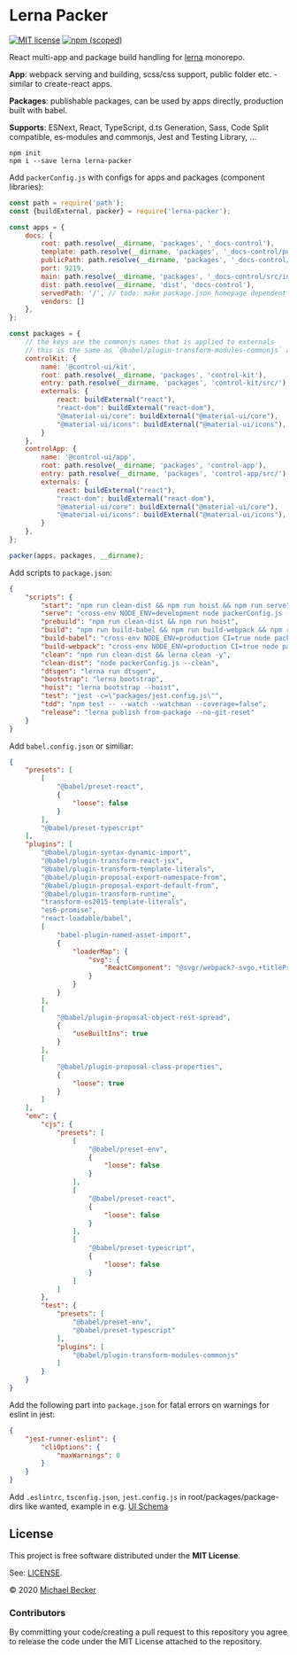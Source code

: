 # Lerna Packer

[![MIT license](https://img.shields.io/npm/l/@ui-schema/ui-schema?style=flat-square)](https://github.com/ui-schema/ui-schema/blob/master/LICENSE)
[![npm (scoped)](https://img.shields.io/npm/v/lerna-packer?style=flat-square)](https://www.npmjs.com/package/lerna-packer)

React multi-app and package build handling for [lerna](https://github.com/lerna/lerna) monorepo.

**App**: webpack serving and building, scss/css support, public folder etc. - similar to create-react apps.

**Packages**: publishable packages, can be used by apps directly, production built with babel.

**Supports**: ESNext, React, TypeScript, d.ts Generation, Sass, Code Split compatible, es-modules and commonjs, Jest and Testing Library, ... 

    npm init
    npm i --save lerna lerna-packer
    
Add `packerConfig.js` with configs for apps and packages (component libraries):

```js
const path = require('path');
const {buildExternal, packer} = require('lerna-packer');

const apps = {
    docs: {
        root: path.resolve(__dirname, 'packages', '_docs-control'),
        template: path.resolve(__dirname, 'packages', '_docs-control/public/index.html'),
        publicPath: path.resolve(__dirname, 'packages', '_docs-control/public'),// dev-server
        port: 9219,
        main: path.resolve(__dirname, 'packages', '_docs-control/src/index.tsx'),
        dist: path.resolve(__dirname, 'dist', 'docs-control'),
        servedPath: '/', // todo: make package.json homepage dependent
        vendors: []
    },
};

const packages = {
    // the keys are the commonjs names that is applied to externals
    // this is the same as `@babel/plugin-transform-modules-commonjs` applies
    controlKit: {
        name: '@control-ui/kit',
        root: path.resolve(__dirname, 'packages', 'control-kit'),
        entry: path.resolve(__dirname, 'packages', 'control-kit/src/'),
        externals: {
            react: buildExternal("react"),
            "react-dom": buildExternal("react-dom"),
            "@material-ui/core": buildExternal("@material-ui/core"),
            "@material-ui/icons": buildExternal("@material-ui/icons"),
        }
    },
    controlApp: {
        name: '@control-ui/app',
        root: path.resolve(__dirname, 'packages', 'control-app'),
        entry: path.resolve(__dirname, 'packages', 'control-app/src/'),
        externals: {
            react: buildExternal("react"),
            "react-dom": buildExternal("react-dom"),
            "@material-ui/core": buildExternal("@material-ui/core"),
            "@material-ui/icons": buildExternal("@material-ui/icons"),
        }
    },
};

packer(apps, packages, __dirname);
```

Add scripts to `package.json`:

```json
{
    "scripts": {
        "start": "npm run clean-dist && npm run hoist && npm run serve",
        "serve": "cross-env NODE_ENV=development node packerConfig.js --serve",
        "prebuild": "npm run clean-dist && npm run hoist",
        "build": "npm run build-babel && npm run build-webpack && npm run dtsgen",
        "build-babel": "cross-env NODE_ENV=production CI=true node packerConfig.js --build --babel",
        "build-webpack": "cross-env NODE_ENV=production CI=true node packerConfig.js --build --webpack",
        "clean": "npm run clean-dist && lerna clean -y",
        "clean-dist": "node packerConfig.js --clean",
        "dtsgen": "lerna run dtsgen",
        "bootstrap": "lerna bootstrap",
        "hoist": "lerna bootstrap --hoist",
        "test": "jest -c=\"packages/jest.config.js\"",
        "tdd": "npm test -- --watch --watchman --coverage=false",
        "release": "lerna publish from-package --no-git-reset"
    }
}
```

Add `babel.config.json` or similiar:

```json
{
    "presets": [
        [
            "@babel/preset-react",
            {
                "loose": false
            }
        ],
        "@babel/preset-typescript"
    ],
    "plugins": [
        "@babel/plugin-syntax-dynamic-import",
        "@babel/plugin-transform-react-jsx",
        "@babel/plugin-transform-template-literals",
        "@babel/plugin-proposal-export-namespace-from",
        "@babel/plugin-proposal-export-default-from",
        "@babel/plugin-transform-runtime",
        "transform-es2015-template-literals",
        "es6-promise",
        "react-loadable/babel",
        [
            "babel-plugin-named-asset-import",
            {
                "loaderMap": {
                    "svg": {
                        "ReactComponent": "@svgr/webpack?-svgo,+titleProp,+ref![path]"
                    }
                }
            }
        ],
        [
            "@babel/plugin-proposal-object-rest-spread",
            {
                "useBuiltIns": true
            }
        ],
        [
            "@babel/plugin-proposal-class-properties",
            {
                "loose": true
            }
        ]
    ],
    "env": {
        "cjs": {
            "presets": [
                [
                    "@babel/preset-env",
                    {
                        "loose": false
                    }
                ],
                [
                    "@babel/preset-react",
                    {
                        "loose": false
                    }
                ],
                [
                    "@babel/preset-typescript",
                    {
                        "loose": false
                    }
                ]
            ]
        },
        "test": {
            "presets": [
                "@babel/preset-env",
                "@babel/preset-typescript"
            ],
            "plugins": [
                "@babel/plugin-transform-modules-commonjs"
            ]
        }
    }
}
```

Add the following part into `package.json` for fatal errors on warnings for eslint in jest:

```json
{
    "jest-runner-eslint": {
        "cliOptions": {
            "maxWarnings": 0
        }
    }
}
```

Add `.eslintrc`, `tsconfig.json`, `jest.config.js` in root/packages/package-dirs like wanted, example in e.g. [UI Schema](https://github.com/ui-schema/ui-schema)

## License

This project is free software distributed under the **MIT License**.

See: [LICENSE](LICENSE).

© 2020 [Michael Becker](https://mlbr.xyz)

### Contributors

By committing your code/creating a pull request to this repository you agree to release the code under the MIT License attached to the repository.
